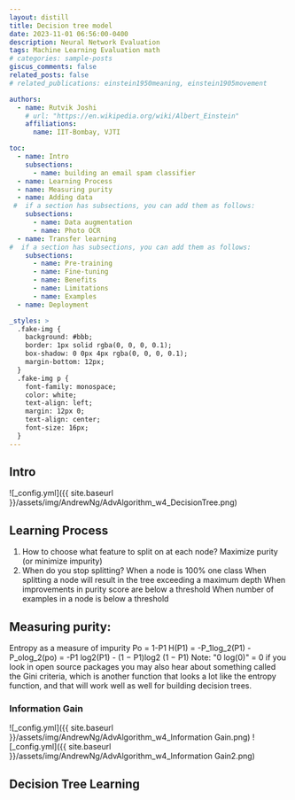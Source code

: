 ```yaml
---
layout: distill
title: Decision tree model
date: 2023-11-01 06:56:00-0400
description: Neural Network Evaluation
tags: Machine Learning Evaluation math
# categories: sample-posts
giscus_comments: false
related_posts: false
# related_publications: einstein1950meaning, einstein1905movement

authors:
  - name: Rutvik Joshi
    # url: "https://en.wikipedia.org/wiki/Albert_Einstein"
    affiliations:
      name: IIT-Bombay, VJTI

toc:
  - name: Intro
    subsections:
      - name: building an email spam classifier
  - name: Learning Process
  - name: Measuring purity
  - name: Adding data
 #  if a section has subsections, you can add them as follows:
    subsections:
      - name: Data augmentation
      - name: Photo OCR 
  - name: Transfer learning
#  if a section has subsections, you can add them as follows:
    subsections:
      - name: Pre-training
      - name: Fine-tuning
      - name: Benefits
      - name: Limitations
      - name: Examples
  - name: Deployment

_styles: >
  .fake-img {
    background: #bbb;
    border: 1px solid rgba(0, 0, 0, 0.1);
    box-shadow: 0 0px 4px rgba(0, 0, 0, 0.1);
    margin-bottom: 12px;
  }
  .fake-img p {
    font-family: monospace;
    color: white;
    text-align: left;
    margin: 12px 0;
    text-align: center;
    font-size: 16px;
  }
---
```

<!-- Fee Structure: 1. Full Payment - 21,999 INR 2. Two Installments - 13,000 INR (First) + 10,999 INR (Second) [Total - 23999] 3. Three Installment - 8,999 INR (First) + 8,999 INR (Second) + 8000 INR (Third) [Total - 25999] You need to pay installments within 21 days. -->

## Intro
![_config.yml]({{ site.baseurl }}/assets/img/AndrewNg/AdvAlgorithm_w4_DecisionTree.png) 


## Learning Process
1. How to choose what feature to split on at each node?
Maximize purity (or minimize impurity)
2. When do you stop splitting?
When a node is 100% one class
When splitting a node will result in the tree exceeding a maximum depth
When improvements in purity score are below a
threshold
When number of examples in a node is below a threshold

## Measuring purity:
Entropy as a measure of impurity
Po = 1-P1
H(P1) = -P_1log_2(P1) - P_olog_2(po)
= -P1 log2(P1) - (1 − P1)log2 (1 − P1)
Note: "0 log(0)" = 0
if you look in open source packages you may also hear about something called the Gini criteria, which is another function that looks a lot like the entropy function, and that will work well as well for building decision trees.

### Information Gain
![_config.yml]({{ site.baseurl }}/assets/img/AndrewNg/AdvAlgorithm_w4_Information Gain.png) 
![_config.yml]({{ site.baseurl }}/assets/img/AndrewNg/AdvAlgorithm_w4_Information Gain2.png) 

## Decision Tree Learning
